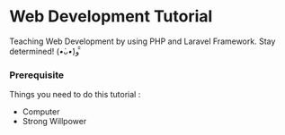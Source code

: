 # Web Development Tutorial

Teaching Web Development by using PHP and Laravel Framework.
Stay determined! (*•̀ᴗ•́*)و ̑̑

### Prerequisite

Things you need to do this tutorial :

* Computer
* Strong Willpower

